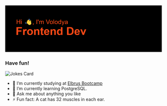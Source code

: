![Greeting](https://github.com/vVolodya/vVolodya/blob/main/header.png?raw=true)
### Have fun!

![Jokes Card](https://readme-jokes.vercel.app/api)

- 🔭 I’m currently studying at [Elbrus Bootcamp](https://elbrusboot.camp/)
- 🌱 I’m currently learning PostgreSQL.
- 💬 Ask me about anything you like
- ⚡ Fun fact: A cat has 32 muscles in each ear.

